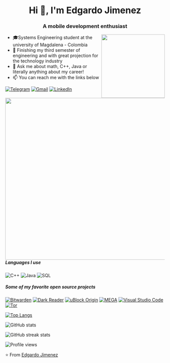 <h1 align="center">Hi 👋, I'm Edgardo Jimenez</h1>
<h3 align="center">A mobile development enthusiast</h3>







<img align='right' src="https://camo.githubusercontent.com/28ef03dcdc6f3fdf1b2a4a5ff75bd26e6a03fee49355f2eac49afbf4885e1c38/68747470733a2f2f666c75747465722e67736b696e6e65722e636f6d2f666f6c696f2f6173736574732f696d616765732f6769745f6461736865732e706e673f" width="200">









<img align='right' src="https://raw.githubusercontent.com/abhisheknaiidu/abhisheknaiidu/master/code.gif" width="510">













- 🎓Systems Engineering student at the university of Magdalena - Colombia
- :test_tube: Finishing my third semester of engineering and with great projection for the technology industry
- :speech_balloon: Ask me about math, C++, Java or literally anything about my career!
- :mailbox: You can reach me with the links below

[![Telegram](https://img.shields.io/badge/-TELEGRAM-2CA5E0?style=for-the-badge&logo=telegram&logoColor=white)](https://msng.link/o/?@EdgardoDJN=tg)
[![Gmail](https://img.shields.io/badge/-GMAIL-D14836?style=for-the-badge&logo=gmail&logoColor=white)](mailto:info@example.com?&subject=&cc=&bcc=&body=https://mail.google.com/mail/u/0/?pli=1#inbox%0A)
[![LinkedIn](https://img.shields.io/badge/-LINKEDIN-0077B5?style=for-the-badge&logo=linkedin&logoColor=white)](https://www.linkedin.com/in/edgardo-david-jimenez-06b45018a/)

##### Languages I use

![C++](https://img.shields.io/badge/-C++-000000?style=flat&logo=c%2B%2B)
![Java](https://img.shields.io/badge/-Java-000000?style=flat&logo=java)
![SQL](https://img.shields.io/badge/-SQL-000000?style=flat&logo=postgresql)


##### Some of my favorite open source projects

[![Bitwarden](https://img.shields.io/badge/-Bitwarden-444444?style=flat&logo=bitwarden&logoColor=175DDC)](https://github.com/bitwarden)
[![Dark Reader](https://img.shields.io/badge/-Dark&#32;Reader-444444?style=flat&logo=Dark-Reader&logoColor=2f7485)](https://github.com/darkreader/darkreader)
[![uBlock Origin](https://img.shields.io/badge/-uBlock&#32;Origin-444444?style=flat&logo=UBlock-Origin&logoColor=800000)](https://github.com/gorhill/uBlock)
[![MEGA](https://img.shields.io/badge/-MEGA-444444?style=flat&logo=mega&logoColor=D9272E)](ttps://github.com/meganz/)
[![Visual Studio Code](https://img.shields.io/badge/-VSCode-444444?style=flat&logo=visual-studio-code&logoColor=007ACC)](https://github.com/microsoft/vscode)
[![Tor](https://img.shields.io/badge/-Tor-444444?style=flat&logo=tor&logoColor=7E4798)](https://www.torproject.org/)




[![Top Langs](https://github-readme-stats.vercel.app/api/top-langs/?username=EdgardoDJN)](https://github.com/anuraghazra/github-readme-stats)

![GitHub stats](https://github-readme-stats.vercel.app/api?username=EdgardoDJN&show_icons=true&count_private=true)  

![GitHub streak stats](https://github-readme-streak-stats.herokuapp.com/?user=EdgardoDJN)  

![Profile views](https://gpvc.arturio.dev/EdgardoDJN)  

⭐️ From [Edgardo Jimenez](https://github.com/EdgardoDJN)



